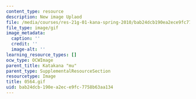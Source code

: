 ```yaml
---
content_type: resource
description: New image Uplaod
file: /media/courses/res-21g-01-kana-spring-2010/bab24dcb190ea2ece9fc7758b63aa134_0564.gif
file_type: image/gif
image_metadata:
  caption: ''
  credit: ''
  image-alt: ''
learning_resource_types: []
ocw_type: OCWImage
parent_title: Katakana "mu"
parent_type: SupplementalResourceSection
resourcetype: Image
title: 0564.gif
uid: bab24dcb-190e-a2ec-e9fc-7758b63aa134
---
```


